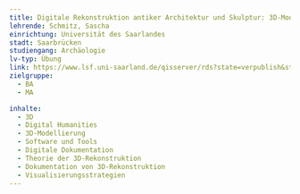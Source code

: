 ```yaml
---
title: Digitale Rekonstruktion antiker Architektur und Skulptur: 3D-Modellierung und Texturierung mit Blender
lehrende: Schmitz, Sascha
einrichtung: Universität des Saarlandes
stadt: Saarbrücken
studiengang: Archäologie
lv-typ: Übung
link: https://www.lsf.uni-saarland.de/qisserver/rds?state=verpublish&status=init&vmfile=no&publishid=156252&moduleCall=webInfo&publishConfFile=webInfo&publishSubDir=veranstaltung
zielgruppe:
  - BA
  - MA

inhalte:
  - 3D
  - Digital Humanities
  - 3D-Modellierung
  - Software und Tools
  - Digitale Dokumentation
  - Theorie der 3D-Rekonstruktion
  - Dokumentation von 3D-Rekonstruktion
  - Visualisierungsstrategien
---
```

 
